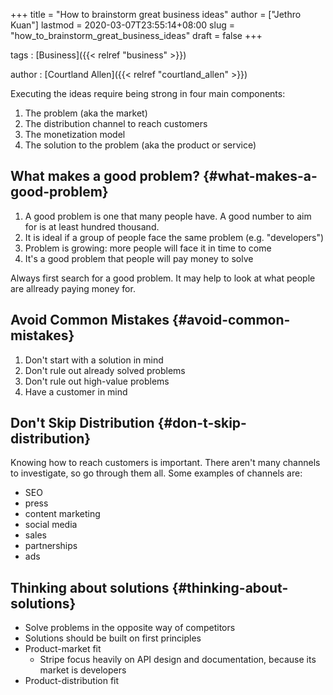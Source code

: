 +++
title = "How to brainstorm great business ideas"
author = ["Jethro Kuan"]
lastmod = 2020-03-07T23:55:14+08:00
slug = "how_to_brainstorm_great_business_ideas"
draft = false
+++

tags
: [Business]({{< relref "business" >}})

author
: [Courtland Allen]({{< relref "courtland_allen" >}})

Executing the ideas require being strong in four main components:

1.  The problem (aka the market)
2.  The distribution channel to reach customers
3.  The monetization model
4.  The solution to the problem (aka the product or service)


## What makes a good problem? {#what-makes-a-good-problem}

1.  A good problem is one that many people have. A good number to aim
    for is at least hundred thousand.
2.  It is ideal if a group of people face the same problem (e.g. "developers")
3.  Problem is growing: more people will face it in time to come
4.  It's a good problem that people will pay money to solve

Always first search for a good problem. It may help to look at what
people are allready paying money for.


## Avoid Common Mistakes {#avoid-common-mistakes}

1.  Don't start with a solution in mind
2.  Don't rule out already solved problems
3.  Don't rule out high-value problems
4.  Have a customer in mind


## Don't Skip Distribution {#don-t-skip-distribution}

Knowing how to reach customers is important. There aren't many
channels to investigate, so go through them all. Some examples of
channels are:

-   SEO
-   press
-   content marketing
-   social media
-   sales
-   partnerships
-   ads


## Thinking about solutions {#thinking-about-solutions}

-   Solve problems in the opposite way of competitors
-   Solutions should be built on first principles
-   Product-market fit
    -   Stripe focus heavily on API design and documentation, because its
        market is developers
-   Product-distribution fit
